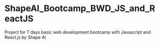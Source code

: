 # ShapeAI_Bootcamp_BWD_JS_and_ReactJS
 Project for 7 days basic web development bootcamp with Javascript and React.js by Shape AI
